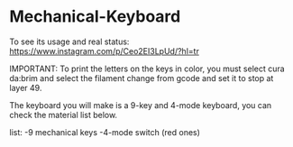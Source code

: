 # Mechanical-Keyboard

To see its usage and real status: https://www.instagram.com/p/Ceo2EI3LpUd/?hl=tr

IMPORTANT: To print the letters on the keys in color, you must select cura da:brim and select the filament change from gcode and set it to stop at layer 49.

The keyboard you will make is a 9-key and 4-mode keyboard, you can check the material list below.

list:
-9 mechanical keys
-4-mode switch (red ones)
